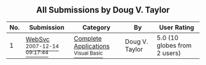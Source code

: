 ﻿<div align="center">

## All Submissions by Doug V\. Taylor

</div>

No.  | Submission | Category | By   | User Rating
---- | ---------- | -------- | ---- | -----------
1 | [WebSvc<br /><sup>2007-12-14 09:17:44</sup>](https://github.com/Planet-Source-Code/doug-v-taylor-websvc__1-69760) | [Complete Applications<br /><sup>Visual Basic</sup>](../ByCategory/complete-applications__1-27.md) | Doug V\. Taylor | 5.0 (10 globes from 2 users)
